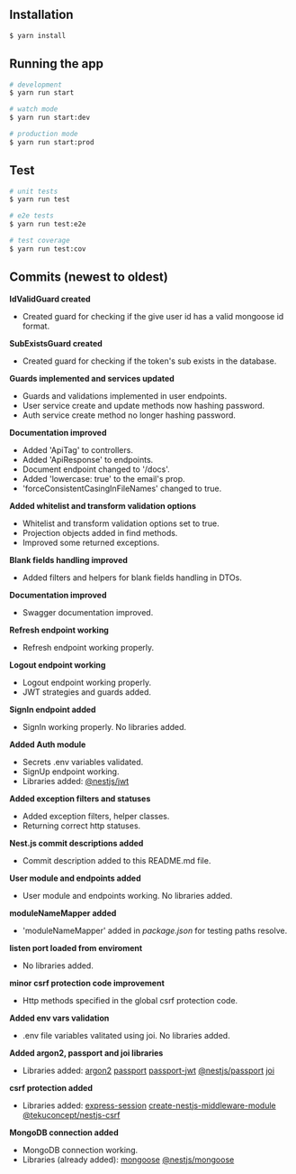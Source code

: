 ## Installation

```bash
$ yarn install
```

## Running the app

```bash
# development
$ yarn run start

# watch mode
$ yarn run start:dev

# production mode
$ yarn run start:prod
```

## Test

```bash
# unit tests
$ yarn run test

# e2e tests
$ yarn run test:e2e

# test coverage
$ yarn run test:cov
```

## Commits (newest to oldest)

**IdValidGuard created**
* Created guard for checking if the give user id has a valid mongoose id format.

**SubExistsGuard created**
* Created guard for checking if the token's sub exists in the database.

**Guards implemented and services updated**
* Guards and validations implemented in user endpoints.
* User service create and update methods now hashing password.
* Auth service create method no longer hashing password.

**Documentation improved**
* Added 'ApiTag' to controllers.
* Added 'ApiResponse' to endpoints.
* Document endpoint changed to '/docs'.
* Added 'lowercase: true' to the email's prop.
* 'forceConsistentCasingInFileNames' changed to true.

**Added whitelist and transform validation options**
* Whitelist and transform validation options set to true.
* Projection objects added in find methods.
* Improved some returned exceptions.

**Blank fields handling improved**
* Added filters and helpers for blank fields handling in DTOs.

**Documentation improved**
* Swagger documentation improved.

**Refresh endpoint working**
* Refresh endpoint working properly.

**Logout endpoint working**
* Logout endpoint working properly.
* JWT strategies and guards added.

**SignIn endpoint added**
* SignIn working properly. No libraries added.

**Added Auth module**
* Secrets .env variables validated.
* SignUp endpoint working.
* Libraries added:
[@nestjs/jwt](https://www.npmjs.com/package/@nestjs/jwt)

**Added exception filters and statuses**
* Added exception filters, helper classes.
* Returning correct http statuses.

**Nest.js commit descriptions added**
* Commit description added to this README.md file.

**User module and endpoints added**
* User module and endpoints working. No libraries added.

**moduleNameMapper added**
* 'moduleNameMapper' added in _package.json_ for testing paths resolve.

**listen port loaded from enviroment**
* No libraries added.

**minor csrf protection code improvement**
* Http methods specified in the global csrf protection code.

**Added env vars validation**
* .env file variables valitated using joi. No libraries added.

**Added argon2, passport and joi libraries**
* Libraries added:
[argon2](https://www.npmjs.com/package/argon2)
[passport](https://www.npmjs.com/package/passport)
[passport-jwt](https://www.npmjs.com/package/passport-jwt)
[@nestjs/passport](https://www.npmjs.com/package/@nestjs/passport)
[joi](https://www.npmjs.com/package/joi)

**csrf protection added**
* Libraries added:
[express-session](https://www.npmjs.com/package/express-session)
[create-nestjs-middleware-module](https://www.npmjs.com/package/create-nestjs-middleware-module)
[@tekuconcept/nestjs-csrf](https://www.npmjs.com/package/@tekuconcept/nestjs-csrf)

**MongoDB connection added**
* MongoDB connection working.
* Libraries (already added):
[mongoose](https://www.npmjs.com/package/mongoose)
[@nestjs/mongoose](https://www.npmjs.com/package/@nestjs/mongoose)
